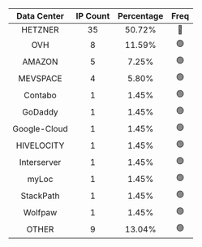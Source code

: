 | Data Center | IP Count | Percentage | Freq |
|:------------:|:--------:|:-----------:|:-----:|
| HETZNER | 35 | 50.72% | 🔴 |
| OVH | 8 | 11.59% | 🟢 |
| AMAZON | 5 | 7.25% | 🟢 |
| MEVSPACE | 4 | 5.80% | 🟢 |
| Contabo | 1 | 1.45% | 🟢 |
| GoDaddy | 1 | 1.45% | 🟢 |
| Google-Cloud | 1 | 1.45% | 🟢 |
| HIVELOCITY | 1 | 1.45% | 🟢 |
| Interserver | 1 | 1.45% | 🟢 |
| myLoc | 1 | 1.45% | 🟢 |
| StackPath | 1 | 1.45% | 🟢 |
| Wolfpaw | 1 | 1.45% | 🟢 |
| OTHER | 9 | 13.04% | 🟢 |
